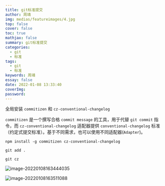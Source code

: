 ```yaml
---
title: git标准提交
author: 周靖
img: medias/featureimages/4.jpg
top: false
cover: false
toc: true
mathjax: false
summary: git标准提交
categories:
  - git
  - 标准
tags:
  - git
  - 标准
keywords: 周靖
essay: false
date: 2022-01-08 13:33:40
coverImg:
password:
---
```


全局安装 `commitizen` 和 `cz-conventional-changelog`

`commitizen` 是一个撰写合格 `commit message` 的工具，用于代替 `git commit` 指令，而 `cz-conventional-changelog` 适配器提供 `conventional-changelog` 标准（约定式提交标准）。基于不同需求，也可以使用不同适配器(`Adapter`)。

```
npm install -g commitizen cz-conventional-changelog

git add .

git cz
```

![image-20220108163444035](https://qiniuyun.code520.com.cn/images/20220108163444.png)

![image-20220108163511088](https://qiniuyun.code520.com.cn/images/20220108163511.png)
